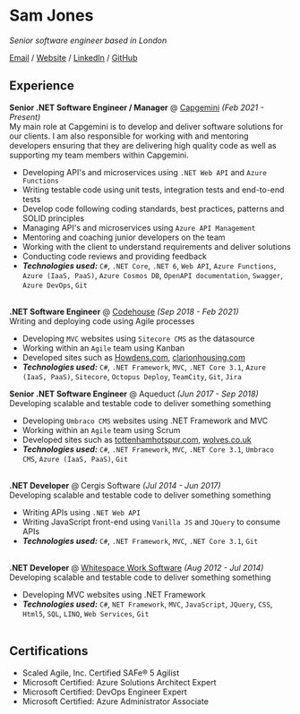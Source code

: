 # Sam Jones

_Senior software engineer based in London_

[Email](mailto:sam@smjdesign.co.uk) / [Website](https://www.makingnoexceptions.co.uk/) / [LinkedIn](https://www.linkedin.com/in/samjones00/) / [GitHub](https://github.com/samjones00/)

## Experience

**Senior .NET Software Engineer / Manager** @ [Capgemini](https://www.capgemini.com/) _(Feb 2021 - Present)_ <br>
My main role at Capgemini is to develop and deliver software solutions for our clients. I am also responsible for working with and mentoring developers ensuring that they are delivering high quality code as well as supporting my team members within Capgemini. 
  - Developing API's and microservices using `.NET Web API` and `Azure Functions`
  - Writing testable code using unit tests, integration tests and end-to-end tests
  - Develop code following coding standards, best practices, patterns and SOLID principles
  - Managing API's and microservices using `Azure API Management`
  - Mentoring and coaching junior developers on the team
  - Working with the client to understand requirements and deliver solutions
  - Conducting code reviews and providing feedback
  - **_Technologies used:_** `C#`, `.NET Core`, `.NET 6`, `Web API`, `Azure Functions`, `Azure (IaaS, PaaS)`, `Azure Cosmos DB`, `OpenAPI documentation`, `Swagger`, `Azure DevOps`, `Git`
<br><br>

**.NET Software Engineer** @ [Codehouse](https://www.codehousegroup.com/) _(Sep 2018 - Feb 2021)_ <br>
Writing and deploying code using Agile processes
  - Developing `MVC` websites using `Sitecore CMS` as the datasource
  - Working within an `Agile` team using Kanban
  - Developed sites such as [Howdens.com](http://www.howdens.com), [clarionhousing.com](https://www.myclarionhousing.com/)
  - **_Technologies used:_** `C#`, `.NET Framework`, `MVC`, `.NET Core 3.1`, `Azure (IaaS, PaaS)`, `Sitecore`, `Octopus Deploy`, `TeamCity`, `Git`, `Jira`

**Senior .NET Software Engineer** @ Aqueduct _(Jun 2017 - Sep 2018)_ <br>
Developing scalable and testable code to deliver something something
  - Developing `Umbraco CMS` websites using .NET Framework and MVC
  - Working within an `Agile` team using Scrum
  - Developed sites such as [tottenhamhotspur.com](https://www.tottenhamhotspur.com/), [wolves.co.uk](https://www.wolves.co.uk/)
  - **_Technologies used:_** `C#`, `.NET Framework`, `MVC`, `.NET Core 3.1`, `Umbraco CMS`, `Azure (IaaS, PaaS)`, `Git`
<br><br>

**.NET Developer** @ Cergis Software _(Jul 2014 - Jun 2017)_ <br>
Developing scalable and testable code to deliver something something
  - Writing APIs using `.NET Web API`
  - Writing JavaScript front-end using `Vanilla JS` and `JQuery` to consume APIs
  - **_Technologies used:_** `C#`, `.NET Framework`, `MVC`, `.NET Core 3.1`, `Git`
<br><br>

**.NET Developer** @ [Whitespace Work Software](https://whitespacews.com/) _(Aug 2012 - Jul 2014)_ <br>
Developing scalable and testable code to deliver something something
  - Developing MVC websites using .NET Framework
  - **_Technologies used:_** `C#`, `NET Framework`, `MVC`, `JavaScript`, `JQuery`, `CSS`, `Html5`, `SQL`, `LINQ`, `Web Services`, `Git`
<br><br>

## Certifications 
* Scaled Agile, Inc. Certified SAFe® 5 Agilist
* Microsoft Certified: Azure Solutions Architect Expert
* Microsoft Certified: DevOps Engineer Expert
* Microsoft Certified: Azure Administrator Associate
